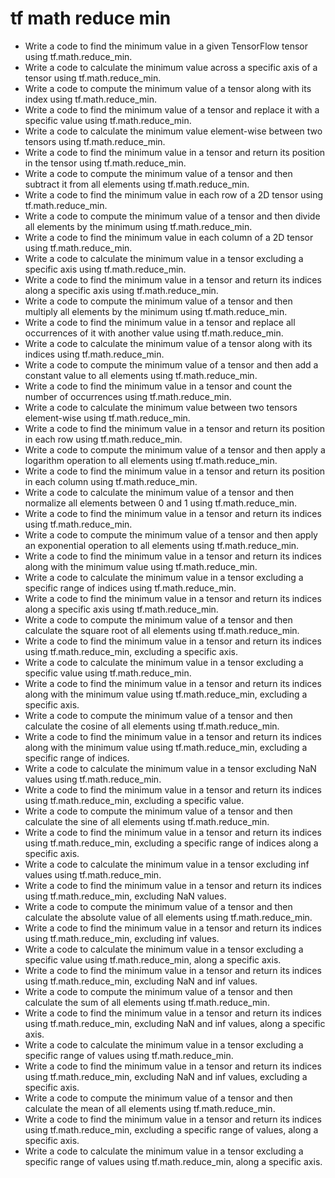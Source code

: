 # tf math reduce min

- Write a code to find the minimum value in a given TensorFlow tensor using tf.math.reduce_min.
- Write a code to calculate the minimum value across a specific axis of a tensor using tf.math.reduce_min.
- Write a code to compute the minimum value of a tensor along with its index using tf.math.reduce_min.
- Write a code to find the minimum value of a tensor and replace it with a specific value using tf.math.reduce_min.
- Write a code to calculate the minimum value element-wise between two tensors using tf.math.reduce_min.
- Write a code to find the minimum value in a tensor and return its position in the tensor using tf.math.reduce_min.
- Write a code to compute the minimum value of a tensor and then subtract it from all elements using tf.math.reduce_min.
- Write a code to find the minimum value in each row of a 2D tensor using tf.math.reduce_min.
- Write a code to compute the minimum value of a tensor and then divide all elements by the minimum using tf.math.reduce_min.
- Write a code to find the minimum value in each column of a 2D tensor using tf.math.reduce_min.
- Write a code to calculate the minimum value in a tensor excluding a specific axis using tf.math.reduce_min.
- Write a code to find the minimum value in a tensor and return its indices along a specific axis using tf.math.reduce_min.
- Write a code to compute the minimum value of a tensor and then multiply all elements by the minimum using tf.math.reduce_min.
- Write a code to find the minimum value in a tensor and replace all occurrences of it with another value using tf.math.reduce_min.
- Write a code to calculate the minimum value of a tensor along with its indices using tf.math.reduce_min.
- Write a code to compute the minimum value of a tensor and then add a constant value to all elements using tf.math.reduce_min.
- Write a code to find the minimum value in a tensor and count the number of occurrences using tf.math.reduce_min.
- Write a code to calculate the minimum value between two tensors element-wise using tf.math.reduce_min.
- Write a code to find the minimum value in a tensor and return its position in each row using tf.math.reduce_min.
- Write a code to compute the minimum value of a tensor and then apply a logarithm operation to all elements using tf.math.reduce_min.
- Write a code to find the minimum value in a tensor and return its position in each column using tf.math.reduce_min.
- Write a code to calculate the minimum value of a tensor and then normalize all elements between 0 and 1 using tf.math.reduce_min.
- Write a code to find the minimum value in a tensor and return its indices using tf.math.reduce_min.
- Write a code to compute the minimum value of a tensor and then apply an exponential operation to all elements using tf.math.reduce_min.
- Write a code to find the minimum value in a tensor and return its indices along with the minimum value using tf.math.reduce_min.
- Write a code to calculate the minimum value in a tensor excluding a specific range of indices using tf.math.reduce_min.
- Write a code to find the minimum value in a tensor and return its indices along a specific axis using tf.math.reduce_min.
- Write a code to compute the minimum value of a tensor and then calculate the square root of all elements using tf.math.reduce_min.
- Write a code to find the minimum value in a tensor and return its indices using tf.math.reduce_min, excluding a specific axis.
- Write a code to calculate the minimum value in a tensor excluding a specific value using tf.math.reduce_min.
- Write a code to find the minimum value in a tensor and return its indices along with the minimum value using tf.math.reduce_min, excluding a specific axis.
- Write a code to compute the minimum value of a tensor and then calculate the cosine of all elements using tf.math.reduce_min.
- Write a code to find the minimum value in a tensor and return its indices along with the minimum value using tf.math.reduce_min, excluding a specific range of indices.
- Write a code to calculate the minimum value in a tensor excluding NaN values using tf.math.reduce_min.
- Write a code to find the minimum value in a tensor and return its indices using tf.math.reduce_min, excluding a specific value.
- Write a code to compute the minimum value of a tensor and then calculate the sine of all elements using tf.math.reduce_min.
- Write a code to find the minimum value in a tensor and return its indices using tf.math.reduce_min, excluding a specific range of indices along a specific axis.
- Write a code to calculate the minimum value in a tensor excluding inf values using tf.math.reduce_min.
- Write a code to find the minimum value in a tensor and return its indices using tf.math.reduce_min, excluding NaN values.
- Write a code to compute the minimum value of a tensor and then calculate the absolute value of all elements using tf.math.reduce_min.
- Write a code to find the minimum value in a tensor and return its indices using tf.math.reduce_min, excluding inf values.
- Write a code to calculate the minimum value in a tensor excluding a specific value using tf.math.reduce_min, along a specific axis.
- Write a code to find the minimum value in a tensor and return its indices using tf.math.reduce_min, excluding NaN and inf values.
- Write a code to compute the minimum value of a tensor and then calculate the sum of all elements using tf.math.reduce_min.
- Write a code to find the minimum value in a tensor and return its indices using tf.math.reduce_min, excluding NaN and inf values, along a specific axis.
- Write a code to calculate the minimum value in a tensor excluding a specific range of values using tf.math.reduce_min.
- Write a code to find the minimum value in a tensor and return its indices using tf.math.reduce_min, excluding NaN and inf values, excluding a specific axis.
- Write a code to compute the minimum value of a tensor and then calculate the mean of all elements using tf.math.reduce_min.
- Write a code to find the minimum value in a tensor and return its indices using tf.math.reduce_min, excluding a specific range of values, along a specific axis.
- Write a code to calculate the minimum value in a tensor excluding a specific range of values using tf.math.reduce_min, along a specific axis.